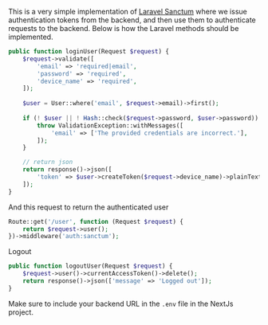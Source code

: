 This is a very simple implementation of [Laravel Sanctum](https://laravel.com/docs/11.x/sanctum#mobile-application-authentication) where we issue authentication tokens from the backend, and then use them to authenticate requests to the backend. Below is how the Laravel methods should be implemented.

```php
public function loginUser(Request $request) {
    $request->validate([
        'email' => 'required|email',
        'password' => 'required',
        'device_name' => 'required',
    ]);
    
    $user = User::where('email', $request->email)->first();
    
    if (! $user || ! Hash::check($request->password, $user->password)) {
        throw ValidationException::withMessages([
            'email' => ['The provided credentials are incorrect.'],
        ]);
    }

    // return json
    return response()->json([
        'token' => $user->createToken($request->device_name)->plainTextToken
    ]);
}
```

And this request to return the authenticated user
```php
Route::get('/user', function (Request $request) {
    return $request->user();
})->middleware('auth:sanctum');
```

Logout
```php
public function logoutUser(Request $request) {
    $request->user()->currentAccessToken()->delete();
    return response()->json(['message' => 'Logged out']);
}
```

Make sure to include your backend URL in the `.env` file in the NextJs project.